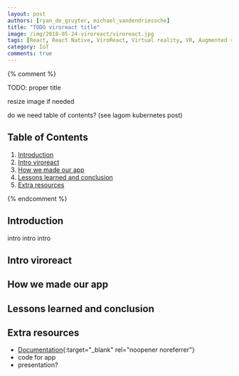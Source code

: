 ```yaml
---
layout: post
authors: [ryan_de_gruyter, michael_vandendriessche]
title: "TODO viroreact title"
image: /img/2018-05-24-viroreact/viroreact.jpg
tags: [React, React Native, ViroReact, Virtual reality, VR, Augmented reality, AR, Mixed reality, MR]
category: IoT
comments: true
---
```

{% comment %}

TODO: proper title

resize image if needed

 do we need table of contents? (see lagom kubernetes post)



## Table of Contents

1. [Introduction](#introduction)
2. [Intro viroreact](#bla)
3. [How we made our app](#bla)
4. [Lessons learned and conclusion](#bla)
5. [Extra resources](#bla)

{% endcomment %} 

## Introduction
intro
intro
intro 

## Intro viroreact

## How we made our app
 
## Lessons learned and conclusion

## Extra resources
- [Documentation](https://docs.viromedia.com/docs/viro-platform-overview){:target="_blank" rel="noopener noreferrer"}
- code for app
- presentation?